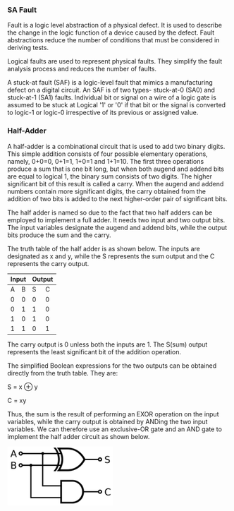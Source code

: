 ### SA Fault

Fault is a logic level abstraction of a physical defect. It is used to describe the change in the logic function of a device caused by the defect. Fault abstractions reduce the number of conditions that must be considered in deriving tests.

Logical faults are used to represent physical faults. They simplify the fault analysis process and reduces the number of faults.

A stuck-at fault (SAF) is a logic-level fault that mimics a manufacturing defect on a digital circuit. An SAF is of two types- stuck-at-0 (SA0) and stuck-at-1 (SA1) faults. Individual bit or signal on a wire of a logic gate is assumed to be stuck at Logical '1' or '0' if that bit or the signal is converted to logic-1 or logic-0 irrespective of its previous or assigned value.

### Half-Adder

A half-adder is a combinational circuit that is used to add two binary digits. This simple addition consists of four possible elementary operations, namely, 0+0=0, 0+1=1, 1+0=1 and 1+1=10. The first three operations produce a sum that is one bit long, but when both augend and addend bits are equal to logical 1, the binary sum consists of two digits. The higher significant bit of this result is called a carry. When the augend and addend numbers contain more significant digits, the carry obtained from the addition of two bits is added to the next higher-order pair of significant bits.

The half adder is named so due to the fact that two half adders can be employed to implement a full adder. It needs two input and two output bits. The input variables designate the augend and addend bits, while the output bits produce the sum and the carry.

The truth table of the half adder is as shown below. The inputs are designated as x and y, while the S represents the sum output and the C represents the carry output.

<table>
                            <thead>
                                <tr>
                                    <th colspan="2">Input</th>
                                    <th colspan="2">Output</th>
                                </tr>
                            </thead>
                            <tbody>
                                <tr>
                                    <td>A</td>
                                    <td>B</td>
                                    <td>S</td>
                                    <td>C</td>
                                </tr>
                                <tr>
                                    <td>0</td>
                                    <td>0</td>
                                    <td>0</td>
                                    <td>0</td>
                                </tr>
                                <tr>
                                    <td>0</td>
                                    <td>1</td>
                                    <td>1</td>
                                    <td>0</td>
                                </tr>
                                <tr>
                                    <td>1</td>
                                    <td>0</td>
                                    <td>1</td>
                                    <td>0</td>
                                </tr>
                                <tr>
                                    <td>1</td>
                                    <td>1</td>
                                    <td>0</td>
                                    <td>1</td>
                                </tr>
                            </tbody>
                        </table>

The carry output is 0 unless both the inputs are 1. The S(sum) output represents the least significant bit of the addition operation.

The simplified Boolean expressions for the two outputs can be obtained directly from the truth table. They are:

S = x ⊕ y

C = xy

Thus, the sum is the result of performing an EXOR operation on the input variables, while the carry output is obtained by ANDing the two input variables. We can therefore use an exclusive-OR gate and an AND gate to implement the half adder circuit as shown below.

<img src="./images/half-adder.png" style="width: 15rem; margin-left: auto; margin-right: auto;max-width: 100%;
  height: auto;">